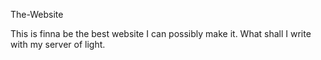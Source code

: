 The-Website

This is finna be the best website I can possibly make it.
What shall I write with my server of light.
